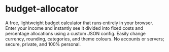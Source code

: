 # budget-allocator
A free, lightweight budget calculator that runs entirely in your browser. Enter your income and instantly see it divided into fixed costs and percentage allocations using a custom JSON config. Easily change currency, rounding, categories, and theme colours. No accounts or servers; secure, private, and 100% personal.

